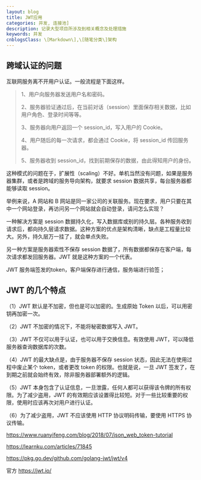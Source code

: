 ```yaml
---
layout: blog
title: JWT应用
categories: 并发, 连接池]
description: 记录大型项目所涉及到相关概念及处理措施
keywords: 并发
cnblogsClass: \[Markdown\],\[随笔分类\]架构
---
```


## 跨域认证的问题
互联网服务离不开用户认证。一般流程是下面这样。

> 1、用户向服务器发送用户名和密码。
> 
> 2、服务器验证通过后，在当前对话（session）里面保存相关数据，比如用户角色、登录时间等等。
> 
> 3、服务器向用户返回一个 session_id，写入用户的 Cookie。
> 
> 4、用户随后的每一次请求，都会通过 Cookie，将 session_id 传回服务器。
> 
> 5、服务器收到 session_id，找到前期保存的数据，由此得知用户的身份。

这种模式的问题在于，扩展性（scaling）不好。单机当然没有问题，如果是服务器集群，或者是跨域的服务导向架构，就要求 session 数据共享，每台服务器都能够读取 session。

举例来说，A 网站和 B 网站是同一家公司的关联服务。现在要求，用户只要在其中一个网站登录，再访问另一个网站就会自动登录，请问怎么实现？

一种解决方案是 session 数据持久化，写入数据库或别的持久层。各种服务收到请求后，都向持久层请求数据。这种方案的优点是架构清晰，缺点是工程量比较大。另外，持久层万一挂了，就会单点失败。

另一种方案是服务器索性不保存 session 数据了，所有数据都保存在客户端，每次请求都发回服务器。JWT 就是这种方案的一个代表。





JWT 服务端签发的token，客户端保存进行通信，服务端进行验签；




## JWT 的几个特点

（1）JWT 默认是不加密，但也是可以加密的。生成原始 Token 以后，可以用密钥再加密一次。

（2）JWT 不加密的情况下，不能将秘密数据写入 JWT。

（3）JWT 不仅可以用于认证，也可以用于交换信息。有效使用 JWT，可以降低服务器查询数据库的次数。

（4）JWT 的最大缺点是，由于服务器不保存 session 状态，因此无法在使用过程中废止某个 token，或者更改 token 的权限。也就是说，一旦 JWT 签发了，在到期之前就会始终有效，除非服务器部署额外的逻辑。

（5）JWT 本身包含了认证信息，一旦泄露，任何人都可以获得该令牌的所有权限。为了减少盗用，JWT 的有效期应该设置得比较短。对于一些比较重要的权限，使用时应该再次对用户进行认证。

（6）为了减少盗用，JWT 不应该使用 HTTP 协议明码传输，要使用 HTTPS 协议传输。







https://www.ruanyifeng.com/blog/2018/07/json_web_token-tutorial


https://learnku.com/articles/71845

https://pkg.go.dev/github.com/golang-jwt/jwt/v4


官方 https://jwt.io/
